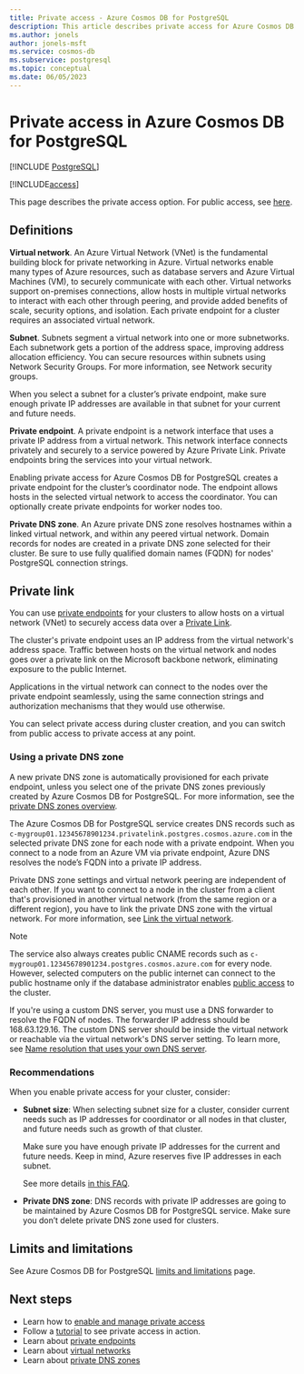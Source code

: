 ```yaml
---
title: Private access - Azure Cosmos DB for PostgreSQL
description: This article describes private access for Azure Cosmos DB for PostgreSQL.
ms.author: jonels
author: jonels-msft
ms.service: cosmos-db
ms.subservice: postgresql
ms.topic: conceptual
ms.date: 06/05/2023
---
```


# Private access in Azure Cosmos DB for PostgreSQL

[!INCLUDE [PostgreSQL](../includes/appliesto-postgresql.md)]

[!INCLUDE[access](includes/access.md)]

This page describes the private access option. For public access, see
[here](concepts-firewall-rules.md).

## Definitions

**Virtual network**. An Azure Virtual Network (VNet) is the fundamental building block for private networking in Azure. Virtual networks enable many types of Azure resources, such as database servers and Azure Virtual Machines (VM), to securely communicate with each other. Virtual networks support on-premises connections, allow hosts in multiple virtual networks to interact with each other through peering, and provide added benefits of scale, security options, and isolation. Each private endpoint for a cluster requires an associated virtual network.

**Subnet**. Subnets segment a virtual network into one or more subnetworks.
Each subnetwork gets a portion of the address space, improving address allocation efficiency.  You can secure resources within subnets using Network Security Groups. For more information, see Network security groups.

When you select a subnet for a cluster’s private endpoint, make sure enough private IP addresses are available in that subnet for your current and future needs.

**Private endpoint**. A private endpoint is a network interface that uses a private IP address from a virtual network. This network interface connects privately and securely to a service powered by Azure Private Link. Private endpoints bring the services into your virtual network.

Enabling private access for Azure Cosmos DB for PostgreSQL creates a private endpoint for the cluster’s coordinator node. The endpoint allows hosts in the selected virtual network to access the coordinator. You can optionally create private endpoints for worker nodes too.

**Private DNS zone**. An Azure private DNS zone resolves hostnames within a linked virtual network, and within any peered virtual network. Domain records for nodes are created in a private DNS zone selected for their cluster.  Be sure to use fully qualified domain names (FQDN) for nodes' PostgreSQL connection strings.

## Private link

You can use [private endpoints](../../private-link/private-endpoint-overview.md) for your clusters to allow hosts on a virtual network (VNet) to securely access data over a [Private Link](../../private-link/private-link-overview.md).

The cluster's private endpoint uses an IP address from the virtual network's address space. Traffic between hosts on the virtual network and nodes goes over a private link on the Microsoft backbone network, eliminating exposure to the public Internet.

Applications in the virtual network can connect to the nodes over the private endpoint seamlessly, using the same connection strings and authorization mechanisms that they would use otherwise.

You can select private access during cluster creation, and you can switch from public access to private access at any point.

### Using a private DNS zone

A new private DNS zone is automatically provisioned for each private endpoint, unless you select one of the private DNS zones previously created by Azure Cosmos DB for PostgreSQL. For more information, see the [private DNS zones overview](../../dns/private-dns-overview.md).

The Azure Cosmos DB for PostgreSQL service creates DNS records such as
`c-mygroup01.12345678901234.privatelink.postgres.cosmos.azure.com`  in the selected private DNS zone for each node with a private endpoint. When you connect to a node from an Azure VM via private endpoint, Azure DNS resolves the node’s FQDN into a private IP address.

Private DNS zone settings and virtual network peering are independent of each other. If you want to connect to a node in the cluster from a client that's provisioned in another virtual network (from the same region or a different region), you have to link the private DNS zone with the virtual network. For more information, see [Link the virtual network](../../dns/private-dns-getstarted-portal.md#link-the-virtual-network).

> [!NOTE]
>
> The service also always creates public CNAME records such as
> `c-mygroup01.12345678901234.postgres.cosmos.azure.com` for every node. However, selected
> computers on the public internet can connect to the public hostname only if
> the database administrator enables [public
> access](concepts-firewall-rules.md) to the cluster.

If you're using a custom DNS server, you must use a DNS forwarder to resolve the FQDN of nodes. The forwarder IP address should be 168.63.129.16. The custom DNS server should be inside the virtual network or reachable via the virtual network's DNS server setting. To learn more, see [Name resolution that uses your own DNS server](../../virtual-network/virtual-networks-name-resolution-for-vms-and-role-instances.md#name-resolution-that-uses-your-own-dns-server).

### Recommendations

When you enable private access for your cluster, consider:

* **Subnet size**: When selecting subnet size for a cluster, consider current needs such as IP addresses for coordinator or all nodes in that cluster, and future needs such as growth of that cluster.

  Make sure you have enough private IP addresses for the current and future needs. Keep in mind, Azure reserves five IP addresses in each subnet.

  See more details [in this FAQ](../../virtual-network/virtual-networks-faq.md#configuration).

* **Private DNS zone**: DNS records with private IP addresses are going to be maintained by Azure Cosmos DB for PostgreSQL service. Make sure you don’t delete private DNS zone used for clusters.

## Limits and limitations

See Azure Cosmos DB for PostgreSQL [limits and limitations](reference-limits.md) page.

## Next steps

* Learn how to [enable and manage private access](howto-private-access.md)
* Follow a [tutorial](tutorial-private-access.md) to see private access in action.
* Learn about [private endpoints](../../private-link/private-endpoint-overview.md)
* Learn about [virtual networks](../../virtual-network/concepts-and-best-practices.md)
* Learn about [private DNS zones](../../dns/private-dns-overview.md)
